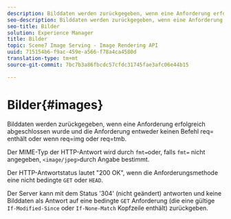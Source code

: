 ```yaml
---
description: Bilddaten werden zurückgegeben, wenn eine Anforderung erfolgreich abgeschlossen wurde und die Anforderung entweder keinen Befehl req= enthält oder wenn req=img oder req=tmb.
seo-description: Bilddaten werden zurückgegeben, wenn eine Anforderung erfolgreich abgeschlossen wurde und die Anforderung entweder keinen Befehl req= enthält oder wenn req=img oder req=tmb.
seo-title: Bilder
solution: Experience Manager
title: Bilder
topic: Scene7 Image Serving - Image Rendering API
uuid: 715154b6-f9ac-459e-a566-f78a4ca4580d
translation-type: tm+mt
source-git-commit: 7bc7b3a86fbcdc57cfdc31745fae3afc06e44b15

---
```



# Bilder{#images}

Bilddaten werden zurückgegeben, wenn eine Anforderung erfolgreich abgeschlossen wurde und die Anforderung entweder keinen Befehl req= enthält oder wenn req=img oder req=tmb.

Der MIME-Typ der HTTP-Antwort wird durch `fmt=`oder, falls `fmt=` nicht angegeben, `<image/jpeg>`durch Angabe bestimmt.

Der HTTP-Antwortstatus lautet &quot;200 OK&quot;, wenn die Anforderungsmethode eine nicht bedingte `GET` oder `HEAD`.

Der Server kann mit dem Status &#39;304&#39; (nicht geändert) antworten und keine Bilddaten als Antwort auf eine bedingte `GET` Anforderung (die eine gültige `If-Modified-Since` oder `If-None-Match` Kopfzeile enthält) zurückgeben.
